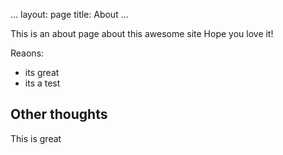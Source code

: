 ...
layout: page
title: About
...

This is an about page about this awesome site
Hope you love it!

Reaons:
- its great
- its a test

## Other thoughts
This is great

